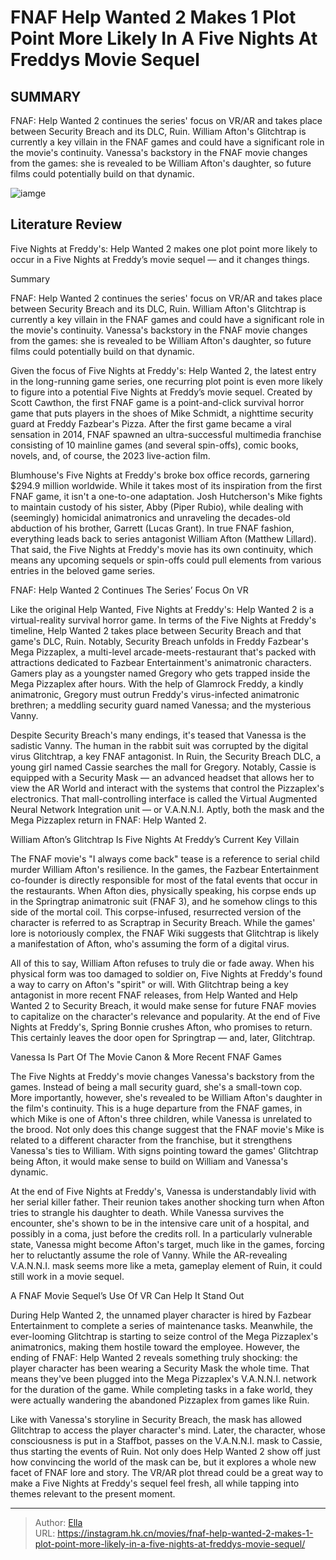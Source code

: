 # FNAF Help Wanted 2 Makes 1 Plot Point More Likely In A Five Nights At Freddys Movie Sequel


## SUMMARY 



  FNAF: Help Wanted 2 continues the series&#39; focus on VR/AR and takes place between Security Breach and its DLC, Ruin.   William Afton&#39;s Glitchtrap is currently a key villain in the FNAF games and could have a significant role in the movie&#39;s continuity.   Vanessa&#39;s backstory in the FNAF movie changes from the games: she is revealed to be William Afton&#39;s daughter, so future films could potentially build on that dynamic.  

![iamge](https://static1.srcdn.com/wordpress/wp-content/uploads/2024/01/glitchtrap-and-the-vanny-mask-from-fnaf.jpg)

## Literature Review

Five Nights at Freddy&#39;s: Help Wanted 2 makes one plot point more likely to occur in a Five Nights at Freddy’s movie sequel — and it changes things.





Summary

  FNAF: Help Wanted 2 continues the series&#39; focus on VR/AR and takes place between Security Breach and its DLC, Ruin.   William Afton&#39;s Glitchtrap is currently a key villain in the FNAF games and could have a significant role in the movie&#39;s continuity.   Vanessa&#39;s backstory in the FNAF movie changes from the games: she is revealed to be William Afton&#39;s daughter, so future films could potentially build on that dynamic.  







Given the focus of Five Nights at Freddy&#39;s: Help Wanted 2, the latest entry in the long-running game series, one recurring plot point is even more likely to figure into a potential Five Nights at Freddy’s movie sequel. Created by Scott Cawthon, the first FNAF game is a point-and-click survival horror game that puts players in the shoes of Mike Schmidt, a nighttime security guard at Freddy Fazbear&#39;s Pizza. After the first game became a viral sensation in 2014, FNAF spawned an ultra-successful multimedia franchise consisting of 10 mainline games (and several spin-offs), comic books, novels, and, of course, the 2023 live-action film.

Blumhouse&#39;s Five Nights at Freddy&#39;s broke box office records, garnering $294.9 million worldwide. While it takes most of its inspiration from the first FNAF game, it isn&#39;t a one-to-one adaptation. Josh Hutcherson&#39;s Mike fights to maintain custody of his sister, Abby (Piper Rubio), while dealing with (seemingly) homicidal animatronics and unraveling the decades-old abduction of his brother, Garrett (Lucas Grant). In true FNAF fashion, everything leads back to series antagonist William Afton (Matthew Lillard). That said, the Five Nights at Freddy&#39;s movie has its own continuity, which means any upcoming sequels or spin-offs could pull elements from various entries in the beloved game series.





 FNAF: Help Wanted 2 Continues The Series’ Focus On VR 
          

Like the original Help Wanted, Five Nights at Freddy&#39;s: Help Wanted 2 is a virtual-reality survival horror game. In terms of the Five Nights at Freddy&#39;s timeline, Help Wanted 2 takes place between Security Breach and that game&#39;s DLC, Ruin. Notably, Security Breach unfolds in Freddy Fazbear&#39;s Mega Pizzaplex, a multi-level arcade-meets-restaurant ​​​​​that&#39;s packed with attractions dedicated to Fazbear Entertainment&#39;s animatronic characters. Gamers play as a youngster named Gregory who gets trapped inside the Mega Pizzaplex after hours. With the help of Glamrock Freddy, a kindly animatronic, Gregory must outrun Freddy&#39;s virus-infected animatronic brethren; a meddling security guard named Vanessa; and the mysterious Vanny.




Despite Security Breach&#39;s many endings, it&#39;s teased that Vanessa is the sadistic Vanny. The human in the rabbit suit was corrupted by the digital virus Glitchtrap, a key FNAF antagonist. In Ruin, the Security Breach DLC, a young girl named Cassie searches the mall for Gregory. Notably, Cassie is equipped with a Security Mask — an advanced headset that allows her to view the AR World and interact with the systems that control the Pizzaplex&#39;s electronics. That mall-controlling interface is called the Virtual Augmented Neural Network Integration unit — or V.A.N.N.I. Aptly, both the mask and the Mega Pizzaplex return in FNAF: Help Wanted 2.



 William Afton’s Glitchtrap Is Five Nights At Freddy’s Current Key Villain 
         

The FNAF movie&#39;s &#34;I always come back&#34; tease is a reference to serial child murder William Afton&#39;s resilience. In the games, the Fazbear Entertainment co-founder is directly responsible for most of the fatal events that occur in the restaurants. When Afton dies, physically speaking, his corpse ends up in the Springtrap animatronic suit (FNAF 3), and he somehow clings to this side of the mortal coil. This corpse-infused, resurrected version of the character is referred to as Scraptrap in Security Breach. While the games&#39; lore is notoriously complex, the FNAF Wiki suggests that Glitchtrap is likely a manifestation of Afton, who&#39;s assuming the form of a digital virus.




All of this to say, William Afton refuses to truly die or fade away. When his physical form was too damaged to soldier on, Five Nights at Freddy&#39;s found a way to carry on Afton&#39;s &#34;spirit&#34; or will. With Glitchtrap being a key antagonist in more recent FNAF releases, from Help Wanted and Help Wanted 2 to Security Breach, it would make sense for future FNAF movies to capitalize on the character&#39;s relevance and popularity. At the end of Five Nights at Freddy&#39;s, Spring Bonnie crushes Afton, who promises to return. This certainly leaves the door open for Springtrap — and, later, Glitchtrap.



 Vanessa Is Part Of The Movie Canon &amp; More Recent FNAF Games 
         

The Five Nights at Freddy&#39;s movie changes Vanessa&#39;s backstory from the games. Instead of being a mall security guard, she&#39;s a small-town cop. More importantly, however, she&#39;s revealed to be William Afton&#39;s daughter in the film&#39;s continuity. This is a huge departure from the FNAF games, in which Mike is one of Afton&#39;s three children, while Vanessa is unrelated to the brood. Not only does this change suggest that the FNAF movie&#39;s Mike is related to a different character from the franchise, but it strengthens Vanessa&#39;s ties to William. With signs pointing toward the games&#39; Glitchtrap being Afton, it would make sense to build on William and Vanessa&#39;s dynamic. 




At the end of Five Nights at Freddy&#39;s, Vanessa is understandably livid with her serial killer father. Their reunion takes another shocking turn when Afton tries to strangle his daughter to death. While Vanessa survives the encounter, she&#39;s shown to be in the intensive care unit of a hospital, and possibly in a coma, just before the credits roll. In a particularly vulnerable state, Vanessa might become Afton&#39;s target, much like in the games, forcing her to reluctantly assume the role of Vanny. While the AR-revealing V.A.N.N.I. mask seems more like a meta, gameplay element of Ruin, it could still work in a movie sequel.



 A FNAF Movie Sequel’s Use Of VR Can Help It Stand Out 
          

During Help Wanted 2, the unnamed player character is hired by Fazbear Entertainment to complete a series of maintenance tasks. Meanwhile, the ever-looming Glitchtrap is starting to seize control of the Mega Pizzaplex&#39;s animatronics, making them hostile toward the employee. However, the ending of FNAF: Help Wanted 2 reveals something truly shocking: the player character has been wearing a Security Mask the whole time. That means they&#39;ve been plugged into the Mega Pizzaplex&#39;s V.A.N.N.I. network for the duration of the game. While completing tasks in a fake world, they were actually wandering the abandoned Pizzaplex from games like Ruin.




Like with Vanessa&#39;s storyline in Security Breach, the mask has allowed Glitchtrap to access the player character&#39;s mind. Later, the character, whose consciousness is put in a Staffbot, passes on the V.A.N.N.I. mask to Cassie, thus starting the events of Ruin. Not only does Help Wanted 2 show off just how convincing the world of the mask can be, but it explores a whole new facet of FNAF lore and story. The VR/AR plot thread could be a great way to make a Five Nights at Freddy&#39;s sequel feel fresh, all while tapping into themes relevant to the present moment.



---

> Author: [Ella](https://instagram.hk.cn/)  
> URL: https://instagram.hk.cn/movies/fnaf-help-wanted-2-makes-1-plot-point-more-likely-in-a-five-nights-at-freddys-movie-sequel/  

